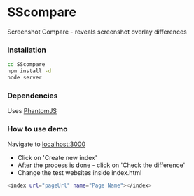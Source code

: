 # SScompare
Screenshot Compare - reveals screenshot overlay differences



### Installation

```sh
cd SScompare
npm install -d
node server
```

### Dependencies
Uses [PhantomJS](http://phantomjs.org/)


### How to use demo
Navigate to  [localhost:3000](http://localhost:3000)
- Click on 'Create new index'
- After the process is done - click on 'Check the difference'
- Change the test websites inside index.html

```sh
<index url="pageUrl" name="Page Name"></index>
```
